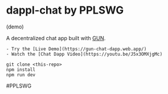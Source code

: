# dappl-chat by PPLSWG
(demo)

  A decentralized chat app built with [GUN](https://gun.eco/).

    - Try the [Live Demo](https://gun-chat-dapp.web.app/)
    - Watch the [Chat Dapp Video](https://youtu.be/J5x3OMXjgMc)

```
git clone <this-repo>
npm install
npm run dev
```

#PPLSWG
